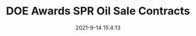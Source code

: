---
"title": "DOE Awards SPR Oil Sale Contracts"
"date": "2021-9-14 15:4:13"
"feed_name": "RIGZONE"
"feed_website": "http://www.rigzone.com/"
"feed_rss": "http://www.rigzone.com/news/rss/rigzone_latest.aspx"
"link": "https://www.rigzone.com/news/doe_awards_spr_oil_sale_contracts-14-sep-2021-166430-article/?rss=true"
"file": "_posts/2021-1-1-60dee62caf55d7add230183abf85b50ff212f9f0.md"
"accident": "0"
"drilling": "0"
"dead": "0"
"injured": "0"
---